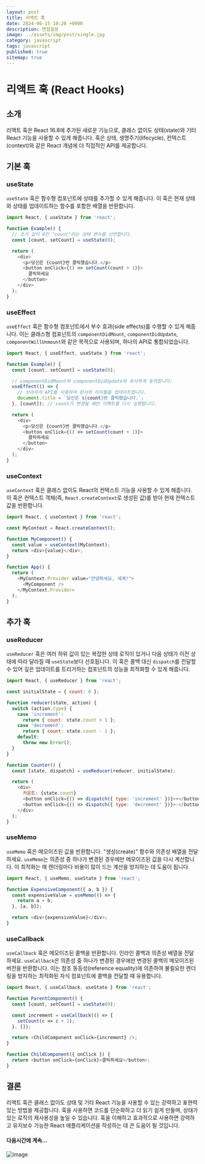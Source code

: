 ```yaml
---
layout: post
title: 리액트 훅
date: 2024-06-15 10:20 +0900
description: 면접질문
image: ../assets/img/post/single.jpg
category: javascript
tags: javascript 
published: true
sitemap: true
---
```



# 리액트 훅 (React Hooks)

## 소개

리액트 훅은 React 16.8에 추가된 새로운 기능으로, 클래스 없이도 상태(state)와 기타 React 기능을 사용할 수 있게 해줍니다. 훅은 상태, 생명주기(lifecycle), 컨텍스트(context)와 같은 React 개념에 더 직접적인 API를 제공합니다.

## 기본 훅

### useState

`useState` 훅은 함수형 컴포넌트에 상태를 추가할 수 있게 해줍니다. 이 훅은 현재 상태와 상태를 업데이트하는 함수를 포함한 배열을 반환합니다.

```javascript
import React, { useState } from 'react';

function Example() {
  // 초기 값이 0인 "count"라는 상태 변수를 선언합니다.
  const [count, setCount] = useState(0);

  return (
    <div>
      <p>당신은 {count}번 클릭했습니다.</p>
      <button onClick={() => setCount(count + 1)}>
        클릭하세요
      </button>
    </div>
  );
}
```

### useEffect

`useEffect` 훅은 함수형 컴포넌트에서 부수 효과(side effects)를 수행할 수 있게 해줍니다. 이는 클래스형 컴포넌트의 `componentDidMount`, `componentDidUpdate`, `componentWillUnmount`와 같은 목적으로 사용되며, 하나의 API로 통합되었습니다.

```javascript
import React, { useEffect, useState } from 'react';

function Example() {
  const [count, setCount] = useState(0);

  // componentDidMount와 componentDidUpdate와 유사하게 동작합니다:
  useEffect(() => {
    // 브라우저 API를 사용하여 문서의 타이틀을 업데이트합니다.
    document.title = `당신은 ${count}번 클릭했습니다.`;
  }, [count]); // count가 변경될 때만 이펙트를 다시 실행합니다.

  return (
    <div>
      <p>당신은 {count}번 클릭했습니다.</p>
      <button onClick={() => setCount(count + 1)}>
        클릭하세요
      </button>
    </div>
  );
}
```

### useContext

`useContext` 훅은 클래스 없이도 React의 컨텍스트 기능을 사용할 수 있게 해줍니다. 이 훅은 컨텍스트 객체(즉, `React.createContext`로 생성된 값)를 받아 현재 컨텍스트 값을 반환합니다.

```javascript
import React, { useContext } from 'react';

const MyContext = React.createContext();

function MyComponent() {
  const value = useContext(MyContext);
  return <div>{value}</div>;
}

function App() {
  return (
    <MyContext.Provider value="안녕하세요, 세계!">
      <MyComponent />
    </MyContext.Provider>
  );
}
```

## 추가 훅

### useReducer

`useReducer` 훅은 여러 하위 값이 있는 복잡한 상태 로직이 있거나 다음 상태가 이전 상태에 따라 달라질 때 `useState`보다 선호됩니다. 이 훅은 콜백 대신 `dispatch`를 전달할 수 있어 깊은 업데이트를 트리거하는 컴포넌트의 성능을 최적화할 수 있게 해줍니다.

```javascript
import React, { useReducer } from 'react';

const initialState = { count: 0 };

function reducer(state, action) {
  switch (action.type) {
    case 'increment':
      return { count: state.count + 1 };
    case 'decrement':
      return { count: state.count - 1 };
    default:
      throw new Error();
  }
}

function Counter() {
  const [state, dispatch] = useReducer(reducer, initialState);

  return (
    <div>
      카운트: {state.count}
      <button onClick={() => dispatch({ type: 'increment' })}>+</button>
      <button onClick={() => dispatch({ type: 'decrement' })}>-</button>
    </div>
  );
}
```

### useMemo

`useMemo` 훅은 메모이즈된 값을 반환합니다. "생성(create)" 함수와 의존성 배열을 전달하세요. `useMemo`는 의존성 중 하나가 변경된 경우에만 메모이즈된 값을 다시 계산합니다. 이 최적화는 매 렌더링마다 비용이 많이 드는 계산을 방지하는 데 도움이 됩니다.

```javascript
import React, { useMemo, useState } from 'react';

function ExpensiveComponent({ a, b }) {
  const expensiveValue = useMemo(() => {
    return a + b;
  }, [a, b]);

  return <div>{expensiveValue}</div>;
}
```

### useCallback

`useCallback` 훅은 메모이즈된 콜백을 반환합니다. 인라인 콜백과 의존성 배열을 전달하세요. `useCallback`은 의존성 중 하나가 변경된 경우에만 변경된 콜백의 메모이즈된 버전을 반환합니다. 이는 참조 동등성(reference equality)에 의존하여 불필요한 렌더링을 방지하는 최적화된 자식 컴포넌트에 콜백을 전달할 때 유용합니다.

```javascript
import React, { useCallback, useState } from 'react';

function ParentComponent() {
  const [count, setCount] = useState(0);

  const increment = useCallback(() => {
    setCount(c => c + 1);
  }, []);

  return <ChildComponent onClick={increment} />;
}

function ChildComponent({ onClick }) {
  return <button onClick={onClick}>클릭하세요</button>;
}
```

## 결론

리액트 훅은 클래스 없이도 상태 및 기타 React 기능을 사용할 수 있는 강력하고 표현력 있는 방법을 제공합니다. 훅을 사용하면 코드를 단순화하고 더 읽기 쉽게 만들며, 상태가 있는 로직의 재사용성을 높일 수 있습니다. 훅을 이해하고 효과적으로 사용하면 강력하고 유지보수 가능한 React 애플리케이션을 작성하는 데 큰 도움이 될 것입니다.

#### 다음시간에 계속...
![image](https://github.com/nicejmp1/nicejmp1.github.io/assets/163364733/90a41f22-19d3-4d17-b649-016d5880fa98)